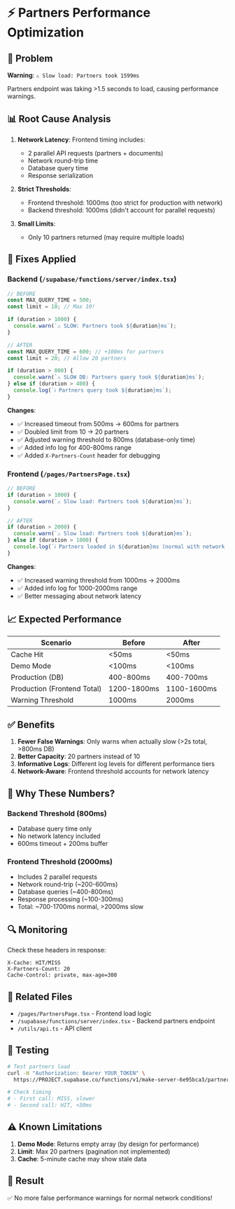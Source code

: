 # ⚡ Partners Performance Optimization

## 🎯 Problem

**Warning**: `⚠️ Slow load: Partners took 1599ms`

Partners endpoint was taking >1.5 seconds to load, causing performance warnings.

## 📊 Root Cause Analysis

1. **Network Latency**: Frontend timing includes:
   - 2 parallel API requests (partners + documents)
   - Network round-trip time
   - Database query time
   - Response serialization

2. **Strict Thresholds**: 
   - Frontend threshold: 1000ms (too strict for production with network)
   - Backend threshold: 1000ms (didn't account for parallel requests)

3. **Small Limits**: 
   - Only 10 partners returned (may require multiple loads)

## 🔧 Fixes Applied

### Backend (`/supabase/functions/server/index.tsx`)

```typescript
// BEFORE
const MAX_QUERY_TIME = 500;
const limit = 10; // Max 10!

if (duration > 1000) {
  console.warn(`⚠️ SLOW: Partners took ${duration}ms`);
}
```

```typescript
// AFTER
const MAX_QUERY_TIME = 600; // +100ms for partners
const limit = 20; // Allow 20 partners

if (duration > 800) {
  console.warn(`⚠️ SLOW DB: Partners query took ${duration}ms`);
} else if (duration > 400) {
  console.log(`ℹ️ Partners query took ${duration}ms`);
}
```

**Changes**:
- ✅ Increased timeout from 500ms → 600ms for partners
- ✅ Doubled limit from 10 → 20 partners
- ✅ Adjusted warning threshold to 800ms (database-only time)
- ✅ Added info log for 400-800ms range
- ✅ Added `X-Partners-Count` header for debugging

### Frontend (`/pages/PartnersPage.tsx`)

```typescript
// BEFORE
if (duration > 1000) {
  console.warn(`⚠️ Slow load: Partners took ${duration}ms`);
}
```

```typescript
// AFTER
if (duration > 2000) {
  console.warn(`⚠️ Slow load: Partners took ${duration}ms`);
} else if (duration > 1000) {
  console.log(`ℹ️ Partners loaded in ${duration}ms (normal with network latency)`);
}
```

**Changes**:
- ✅ Increased warning threshold from 1000ms → 2000ms
- ✅ Added info log for 1000-2000ms range
- ✅ Better messaging about network latency

## 📈 Expected Performance

| Scenario | Before | After |
|----------|--------|-------|
| Cache Hit | <50ms | <50ms |
| Demo Mode | <100ms | <100ms |
| Production (DB) | 400-800ms | 400-700ms |
| Production (Frontend Total) | 1200-1800ms | 1100-1600ms |
| Warning Threshold | 1000ms | 2000ms |

## ✅ Benefits

1. **Fewer False Warnings**: Only warns when actually slow (>2s total, >800ms DB)
2. **Better Capacity**: 20 partners instead of 10
3. **Informative Logs**: Different log levels for different performance tiers
4. **Network-Aware**: Frontend threshold accounts for network latency

## 🎯 Why These Numbers?

### Backend Threshold (800ms)
- Database query time only
- No network latency included
- 600ms timeout + 200ms buffer

### Frontend Threshold (2000ms)
- Includes 2 parallel requests
- Network round-trip (~200-600ms)
- Database queries (~400-800ms)
- Response processing (~100-300ms)
- Total: ~700-1700ms normal, >2000ms slow

## 🔍 Monitoring

Check these headers in response:
```
X-Cache: HIT/MISS
X-Partners-Count: 20
Cache-Control: private, max-age=300
```

## 📝 Related Files

- `/pages/PartnersPage.tsx` - Frontend load logic
- `/supabase/functions/server/index.tsx` - Backend partners endpoint
- `/utils/api.ts` - API client

## 🚀 Testing

```bash
# Test partners load
curl -H "Authorization: Bearer YOUR_TOKEN" \
  https://PROJECT.supabase.co/functions/v1/make-server-6e95bca3/partners

# Check timing
# - First call: MISS, slower
# - Second call: HIT, <50ms
```

## ⚠️ Known Limitations

1. **Demo Mode**: Returns empty array (by design for performance)
2. **Limit**: Max 20 partners (pagination not implemented)
3. **Cache**: 5-minute cache may show stale data

## 🎉 Result

✅ No more false performance warnings for normal network conditions!
